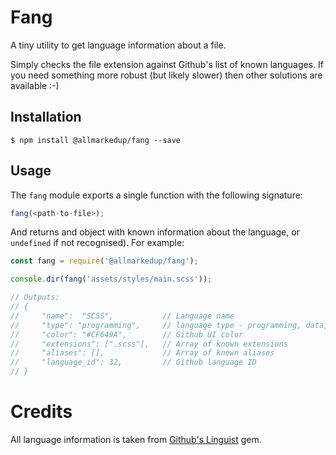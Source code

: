 # Fang

A tiny utility to get language information about a file.

Simply checks the file extension against Github's list of known languages. If you need something more robust (but likely slower) then other solutions are available :-)

## Installation

```shell
$ npm install @allmarkedup/fang --save
```

## Usage

The `fang` module exports a single function with the following signature:

```js
fang(<path-to-file>);
```

And returns and object with known information about the language, or `undefined` if not recognised). For example:

```js
const fang = require('@allmarkedup/fang');

console.dir(fang('assets/styles/main.scss'));

// Outputs:
// {
//     "name":  "SCSS",           // Language name
//     "type": "programming",     // language type - programming, data, markup etc
//     "color": "#CF649A",        // Github UI color
//     "extensions": [".scss"],   // Array of known extensions
//     "aliases": [],             // Array of known aliases
//     "language_id": 32,         // Github language ID
// }
```

# Credits

All language information is taken from [Github's Linguist](https://github.com/github/linguist/blob/master/lib/linguist/languages.yml) gem.
